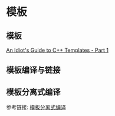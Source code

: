 # 模板

## 模板

[An Idiot's Guide to C++ Templates - Part 1](https://www.codeproject.com/Articles/257589/An-Idiots-Guide-to-Cplusplus-Templates-Part-1)

## 模板编译与链接



## 模板分离式编译

参考链接: [模板分离式编译](https://blog.csdn.net/CS12Zhoushun/article/details/11789685?spm=1001.2101.3001.6650.12&utm_medium=distribute.pc_relevant.none-task-blog-2%7Edefault%7ECTRLIST%7ERate-12-11789685-blog-78212002.pc_relevant_multi_platform_featuressortv2dupreplace&depth_1-utm_source=distribute.pc_relevant.none-task-blog-2%7Edefault%7ECTRLIST%7ERate-12-11789685-blog-78212002.pc_relevant_multi_platform_featuressortv2dupreplace&utm_relevant_index=13)